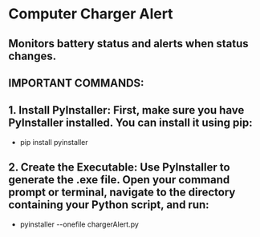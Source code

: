 # Computer Charger Alert
## Monitors battery status and alerts when status changes.

## IMPORTANT COMMANDS:
## 1. Install PyInstaller: First, make sure you have PyInstaller installed. You can install it using pip:
- pip install pyinstaller

## 2. Create the Executable: Use PyInstaller to generate the .exe file. Open your command prompt or terminal, navigate to the directory containing your Python script, and run:
- pyinstaller --onefile chargerAlert.py
